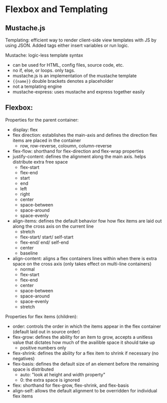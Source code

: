 # Flexbox and Templating

## Mustache.js
Templating: efficient way to render client-side view templates with JS by using JSON. Added tags either insert variables or run logic.

Mustache: logic-less template syntax
- can be used for HTML, config files, source code, etc.
- no if, else, or loops. only tags.
- mustache.js is an implementation of the mustache template
- `{{name}}` double brackets denotes a placeholder
- not a templating engine
- mustache-express: uses mustache and express together easily

## Flexbox:
Properties for the parent container:
- display: flex
- flex direction: establishes the main-axis and defines the direction flex items are placed in the container
  - row, row-reverse, coloumn, column-reverse
- flex-flow: shorthand for flex-direction and flex-wrap properties
- justify-content: defines the alignment along the main axis. helps distribute extra free space
  - flex-start
  - flex-end
  - start
  - end
  - left
  - right
  - center
  - space-between
  - space-around
  - space-evenly
- align-items: defines the default behavior fow how flex items are laid out along the cross axis on the current line
  - stretch
  - flex-start/ start/ self-start
  - flex-end/ end/ self-end
  - center
  - baseline
- align-content: aligns a flex containers lines within when there is extra space on the cross axis (only takes effect on multi-line containers)
  - normal
  - flex-start
  - flex-end
  - center
  - space-between
  - space-around
  - space-evenly
  - stretch
  
Properties for flex items (children):
- order: controls the order in which the items appear in the flex container (default laid out in source order)
- flex-grow: defines the ability for an item to grow, accepts a unitless value that dictates how much of the availible space it should take up
  - positive numbers only
- flex-shrink: defines the ability for a flex item to shrink if necessary (no negatives)
- flex-basis: defines the default size of an element before the remaining space is distributed 
  - auto: "look at height and width property"
  - 0: the extra space is ignored
- flex: shorthand for flex-grow, flex-shrink, and flex-basis
- align-self: allows the default alignment to be overridden for individual flex items
